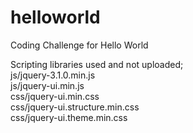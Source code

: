 # helloworld
Coding Challenge for Hello World

Scripting libraries used and not uploaded; <br />
js/jquery-3.1.0.min.js <br />
js/jquery-ui.min.js <br />
css/jquery-ui.min.css <br />
css/jquery-ui.structure.min.css <br />
css/jquery-ui.theme.min.css <br />
